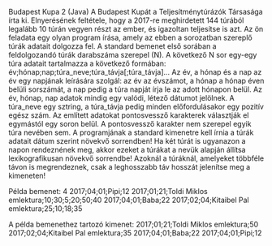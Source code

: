	
Budapest Kupa 2 (Java)
A Budapest Kupát a Teljesítménytúrázók Társasága írta ki. Elnyerésének feltétele, hogy a 2017-re meghirdetett 144 túrából
legalább 10 túrán vegyen részt az ember, és igazoltan teljesítse is azt. Az ön feladata egy olyan program írása, amely az ebben
a sorozatban szereplő túrák adatait dolgozza fel.
A standard bemenet első sorában a feldolgozandó túrák darabszáma szerepel (N). A következő N sor egy-egy túra adatait tartalmazza
a következő formában: év;hónap;nap;túra_neve;túra_távja[;túra_távja]…
Az év, a hónap és a nap az év egy napjának leírására szolgál: az év az évszámot, a hónap a hónap éven belüli sorszámát,
a nap pedig a túra napját írja le az adott hónapon belül. Az év, hónap, nap adatok mindig egy valódi, létező dátumot jelölnek.
A túra_neve egy sztring, a túra_távja pedig minden előfordulásakor egy pozitív egész szám. Az említett adatokat pontosvessző karakterek
választják el egymástól egy soron belül. A pontosvessző karakter nem szerepel egyik túra nevében sem.
A programjának a standard kimenetre kell írnia a túrák adatait dátum szerint növekvő sorrendben!
Ha két túrát is ugyanazon a napon rendeznének meg, akkor ezeket a túrákat a nevük alapján állítsa lexikografikusan növekvő sorrendbe!
Azoknál a túráknál, amelyeket többféle távon is megrendeznek, csak a leghosszabb táv hosszát jelenítse meg a kimeneten!

Példa bemenet:
4
2017;04;01;Pipi;12
2017;01;21;Toldi Miklos emlektura;10;30;5;20;50;40
2017;04;01;Baba;22
2017;02;04;Kitaibel Pal emlektura;25;10;18;35

A példa bemenethez tartozó kimenet:
2017;01;21;Toldi Miklos emlektura;50
2017;02;04;Kitaibel Pal emlektura;35
2017;04;01;Baba;22
2017;04;01;Pipi;12
